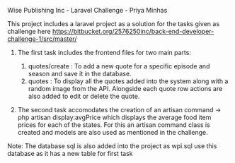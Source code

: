 Wise Publishing Inc - Laravel Challenge - Priya Minhas

This project includes a laravel project as a solution for the tasks given as challenge here https://bitbucket.org/2576250inc/back-end-developer-challenge-1/src/master/

1. The first task includes the frontend files for two main parts:
    1. quotes/create : To add a new quote for a specific episode and season and save it in the database.
    2. quotes : To display all the quotes added into the system along with a random image from the API. Alongside each quote row actions are also added to edit or delete the quote.
    
2. The second task accomodates the creation of an artisan command -> php artisan display:avgPrice which displays the average food item prices for each of the states. For this an artisan command class is created and models are also used as mentioned in the challenge.

Note: The database sql is also added into the project as wpi.sql use this database as it has a new table for first task
